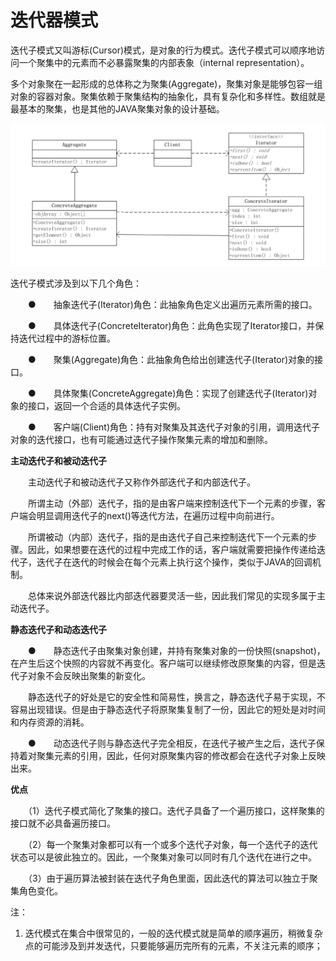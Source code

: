 # 迭代器模式

迭代子模式又叫游标(Cursor)模式，是对象的行为模式。迭代子模式可以顺序地访问一个聚集中的元素而不必暴露聚集的内部表象（internal representation）。

多个对象聚在一起形成的总体称之为聚集(Aggregate)，聚集对象是能够包容一组对象的容器对象。聚集依赖于聚集结构的抽象化，具有复杂化和多样性。数组就是最基本的聚集，也是其他的JAVA聚集对象的设计基础。

![迭代器模式](../../images/迭代器模式.png)


迭代子模式涉及到以下几个角色：

　　●　　抽象迭代子(Iterator)角色：此抽象角色定义出遍历元素所需的接口。

　　●　　具体迭代子(ConcreteIterator)角色：此角色实现了Iterator接口，并保持迭代过程中的游标位置。

　　●　　聚集(Aggregate)角色：此抽象角色给出创建迭代子(Iterator)对象的接口。

　　●　　具体聚集(ConcreteAggregate)角色：实现了创建迭代子(Iterator)对象的接口，返回一个合适的具体迭代子实例。

　　●　　客户端(Client)角色：持有对聚集及其迭代子对象的引用，调用迭代子对象的迭代接口，也有可能通过迭代子操作聚集元素的增加和删除。


**主动迭代子和被动迭代子**

　　主动迭代子和被动迭代子又称作外部迭代子和内部迭代子。

　　所谓主动（外部）迭代子，指的是由客户端来控制迭代下一个元素的步骤，客户端会明显调用迭代子的next()等迭代方法，在遍历过程中向前进行。

　　所谓被动（内部）迭代子，指的是由迭代子自己来控制迭代下一个元素的步骤。因此，如果想要在迭代的过程中完成工作的话，客户端就需要把操作传递给迭代子，迭代子在迭代的时候会在每个元素上执行这个操作，类似于JAVA的回调机制。

　　总体来说外部迭代器比内部迭代器要灵活一些，因此我们常见的实现多属于主动迭代子。

**静态迭代子和动态迭代子**

　　●　　静态迭代子由聚集对象创建，并持有聚集对象的一份快照(snapshot)，在产生后这个快照的内容就不再变化。客户端可以继续修改原聚集的内容，但是迭代子对象不会反映出聚集的新变化。

　　静态迭代子的好处是它的安全性和简易性，换言之，静态迭代子易于实现，不容易出现错误。但是由于静态迭代子将原聚集复制了一份，因此它的短处是对时间和内存资源的消耗。

　　●　　动态迭代子则与静态迭代子完全相反，在迭代子被产生之后，迭代子保持着对聚集元素的引用，因此，任何对原聚集内容的修改都会在迭代子对象上反映出来。

**优点**

　　（1）迭代子模式简化了聚集的接口。迭代子具备了一个遍历接口，这样聚集的接口就不必具备遍历接口。

　　（2）每一个聚集对象都可以有一个或多个迭代子对象，每一个迭代子的迭代状态可以是彼此独立的。因此，一个聚集对象可以同时有几个迭代在进行之中。

　　（3）由于遍历算法被封装在迭代子角色里面，因此迭代的算法可以独立于聚集角色变化。

注：
1. 迭代模式在集合中很常见的，一般的迭代模式就是简单的顺序遍历，稍微复杂点的可能涉及到并发迭代，只要能够遍历完所有的元素，不关注元素的顺序；
